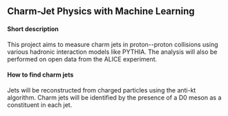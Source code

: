 ## Charm-Jet Physics with Machine Learning

#### Short description
This project aims to measure charm jets in proton--proton collisions using various hadronic interaction models like PYTHIA.
The analysis will also be performed on open data from the ALICE experiment.

#### How to find charm jets
Jets will be reconstructed from charged particles using the anti-kt algorithm.
Charm jets will be identified by the presence of a D0 meson as a constituent in each jet.
